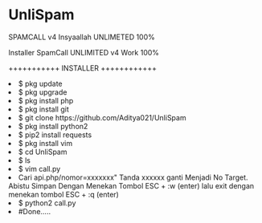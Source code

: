 # UnliSpam
SPAMCALL v4 Insyaallah UNLIMETED 100%
 
 Installer
 SpamCall UNLIMITED v4  Work 100%


+++++++++++ INSTALLER ++++++++++++


<li> $ pkg update 
<li> $ pkg upgrade
<li> $ pkg install php
<li> $ pkg install git
<li> $ git clone https://github.com/Aditya021/UnliSpam
<li> $ pkg install python2
<li> $ pip2 install requests 
<li> $ pkg install vim
<li> $ cd UnliSpam
<li> $ ls
<li> $ vim call.py
<li>Cari api.php/nomor=xxxxxxx"
Tanda xxxxxx ganti Menjadi No Target.
Abistu Simpan Dengan Menekan Tombol ESC + :w (enter)
lalu exit dengan menekan tombol ESC + :q (enter)
<li>$ python2 call.py
<li>#Done.....
